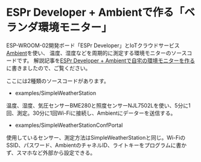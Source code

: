 # ESPr Developer + Ambientで作る「ベランダ環境モニター」

ESP-WROOM-02開発ボード「ESPr Developer」とIoTクラウドサービス[Ambient](https://ambidata.io)を使い、
温度、湿度などを周期的に測定する環境モニターのソースコードです。
解説記事を[ESPr Developer + Ambientで自宅の環境モニターを作る](https://ambidata.io/examples/weatherstation/)に書きましたので、ご覧ください。

ここには2種類のソースコードがあります。

* examples/SimpleWeatherStation

温度、湿度、気圧センサーBME280と照度センサーNJL7502Lを使い、5分に1回、測定。30分に1回Wi-Fiに接続し、Ambientにデーターを送信する。

* examples/SimpleWeatherStationConfPortal

使用しているセンサー、測定方法はSimpleWeatherStationと同じ。Wi-FiのSSID、パスワード、AmbientのチャネルID、ライトキーをプログラムに書かず、スマホなど外部から設定できる。
